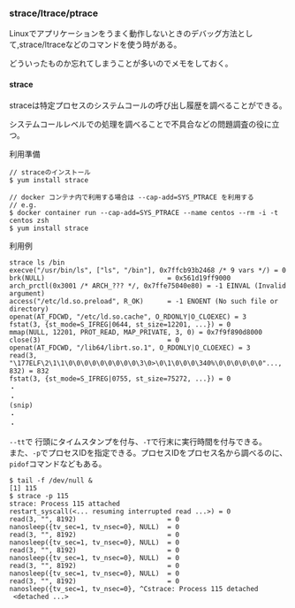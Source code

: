 ### strace/ltrace/ptrace

Linuxでアプリケーションをうまく動作しないときのデバッグ方法として,strace/ltraceなどのコマンドを使う時がある。

どういったものか忘れてしまうことが多いのでメモをしておく。


#### strace

straceは特定プロセスのシステムコールの呼び出し履歴を調べることができる。

システムコールレベルでの処理を調べることで不具合などの問題調査の役に立つ。

利用準備 

```
// straceのインストール
$ yum install strace

// docker コンテナ内で利用する場合は --cap-add=SYS_PTRACE を利用する
// e.g.
$ docker container run --cap-add=SYS_PTRACE --name centos --rm -i -t centos zsh
$ yum install strace

```

利用例
```
strace ls /bin
execve("/usr/bin/ls", ["ls", "/bin"], 0x7ffcb93b2468 /* 9 vars */) = 0
brk(NULL)                               = 0x561d19ff9000
arch_prctl(0x3001 /* ARCH_??? */, 0x7ffe75040e80) = -1 EINVAL (Invalid argument)
access("/etc/ld.so.preload", R_OK)      = -1 ENOENT (No such file or directory)
openat(AT_FDCWD, "/etc/ld.so.cache", O_RDONLY|O_CLOEXEC) = 3
fstat(3, {st_mode=S_IFREG|0644, st_size=12201, ...}) = 0
mmap(NULL, 12201, PROT_READ, MAP_PRIVATE, 3, 0) = 0x7f9f890d8000
close(3)                                = 0
openat(AT_FDCWD, "/lib64/librt.so.1", O_RDONLY|O_CLOEXEC) = 3
read(3, "\177ELF\2\1\1\0\0\0\0\0\0\0\0\0\3\0>\0\1\0\0\0\340%\0\0\0\0\0\0"..., 832) = 832
fstat(3, {st_mode=S_IFREG|0755, st_size=75272, ...}) = 0
・
・
(snip)
・
・
```

`--tt`で 行頭にタイムスタンプを付与、`-T`で行末に実行時間を付与できる。  
また、`-p`でプロセスIDを指定できる。プロセスIDをプロセス名から調べるのに、`pidof`コマンドなどもある。

```
$ tail -f /dev/null &
[1] 115
$ strace -p 115
strace: Process 115 attached
restart_syscall(<... resuming interrupted read ...>) = 0
read(3, "", 8192)                       = 0
nanosleep({tv_sec=1, tv_nsec=0}, NULL)  = 0
read(3, "", 8192)                       = 0
nanosleep({tv_sec=1, tv_nsec=0}, NULL)  = 0
read(3, "", 8192)                       = 0
nanosleep({tv_sec=1, tv_nsec=0}, NULL)  = 0
read(3, "", 8192)                       = 0
nanosleep({tv_sec=1, tv_nsec=0}, NULL)  = 0
read(3, "", 8192)                       = 0
nanosleep({tv_sec=1, tv_nsec=0}, ^Cstrace: Process 115 detached
 <detached ...>
 ```

